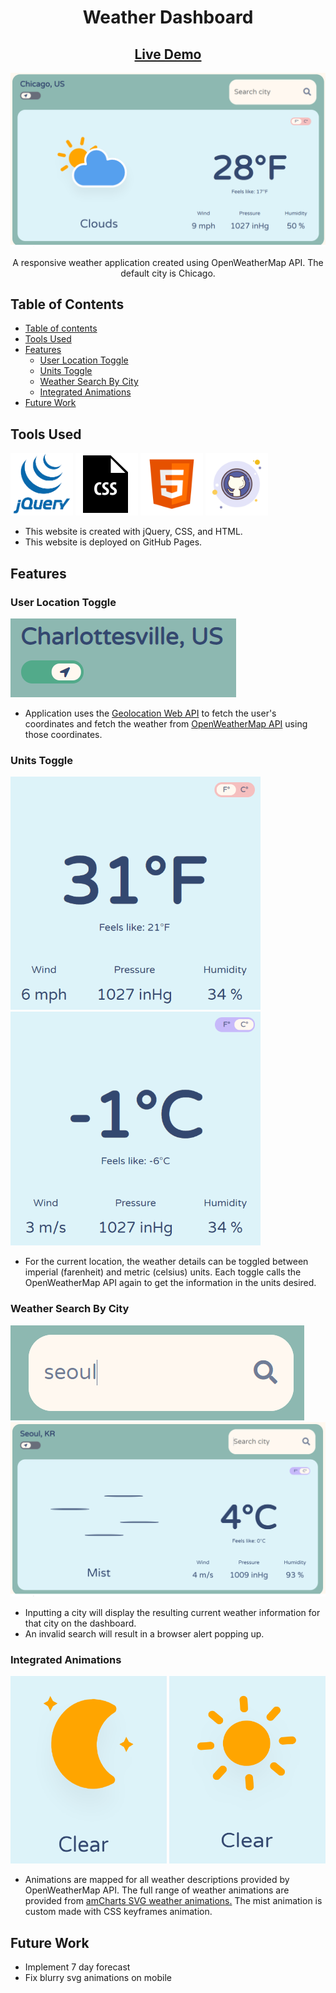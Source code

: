 <h1 align="center">Weather Dashboard</h1>
<h2 align="center"><a  href="https://chloe-trn.github.io/weather-dashboard/"  target="_blank">Live Demo</a></h2>

![Main Screenshot](./read-me-imgs/screenshot.png)

<p align="center"> A responsive weather application created using OpenWeatherMap API. The default city is Chicago. </p>

## Table of Contents

- [Table of contents](#table-of-contents)
- [Tools Used](#tools-used)
- [Features](#features)
  - [User Location Toggle](#user-location-toggle)
  - [Units Toggle](#units-toggle)
  - [Weather Search By City](#weather-search-by-city)
  - [Integrated Animations](#integrated-animations)
- [Future Work](#future-work)

## Tools Used
<p>
<img src="/read-me-imgs/jquery-logo.png" width="100" /> 
<img src="/read-me-imgs/css-logo.png" width="100" />
<img src="/read-me-imgs/html5-logo.png" width="100" />
<img src="/read-me-imgs/github-logo.png" width="100" />
</p>

* This website is created with jQuery, CSS, and HTML. 
* This website is deployed on GitHub Pages.

## Features 
### User Location Toggle 
![Location Toggle](./read-me-imgs/location.png)
* Application uses the <a href="https://developer.mozilla.org/en-US/docs/Web/API/Geolocation_API" target="_blank">Geolocation Web API</a> to fetch the user's coordinates and fetch the weather from <a href="https://openweathermap.org/" target="_blank">OpenWeatherMap API</a> using those coordinates. 
### Units Toggle
<p>
<img src="/read-me-imgs/imperial.png" width="400" /> 
<img src="/read-me-imgs/metric.png" width="400" />
</p>

* For the current location, the weather details can be toggled between imperial (farenheit) and metric (celsius) units. Each toggle calls the OpenWeatherMap API again to get the information in the units desired. 
### Weather Search By City 
![City Search](./read-me-imgs/search.png)
![City Search Result](./read-me-imgs/seoul-search.png)
* Inputting a city will display the resulting current weather information for that city on the dashboard.
* An invalid search will result in a browser alert popping up. 

### Integrated Animations
<p>
<img src="/read-me-imgs/description1.png" width="250" height="300" /> 
<img src="/read-me-imgs/description2.png" width="250" height="300" />
</p>

* Animations are mapped for all weather descriptions provided by OpenWeatherMap API. The full range of weather animations are provided from <a href="https://www.amcharts.com/free-animated-svg-weather-icons/" target="_blank">amCharts SVG weather animations.</a> The mist animation is custom made with CSS keyframes animation. 

## Future Work 
* Implement 7 day forecast 
* Fix blurry svg animations on mobile 


